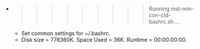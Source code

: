 * >>>>>>>>> Running inst-min-con-cld-bashrc.sh ...
  * Set common settings for ~/.bashrc.
  * Disk size = 778360K. Space Used = 36K. Runtime = 00:00:00:00.

